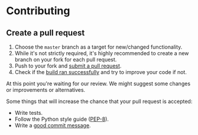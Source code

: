 # Contributing

## Create a pull request

1. Choose the `master` branch as a target for new/changed functionality.
2. While it's not strictly required, it's highly recommended to create a new branch on your fork for each pull request.
3. Push to your fork and [submit a pull request][pr].
4. Check if the [build ran successfully][ci] and try to improve your code if not.

At this point you're waiting for our review.
We might suggest some changes or improvements or alternatives.

Some things that will increase the chance that your pull request is accepted:

* Write tests.
* Follow the Python style guide ([PEP-8][pep8]).
* Write a [good commit message][commit].

[pr]: https://github.com/opendata-swiss/ckanext-switzerland/compare/
[ci]: https://travis-ci.org/opendata-swiss/ckanext-switzerland
[pep8]: https://www.python.org/dev/peps/pep-0008/
[commit]: http://tbaggery.com/2008/04/19/a-note-about-git-commit-messages.html
